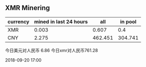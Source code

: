 ## XMR Minering

|currency|mined in last 24 hours|all|in pool|
|---|---|---|---|
|XMR|0.003|0.607|0.4|
|CNY|2.275|462.451|304.741|

今日美元对人民币 6.86	今日xmr对人民币761.28


2018-09-20 17:00